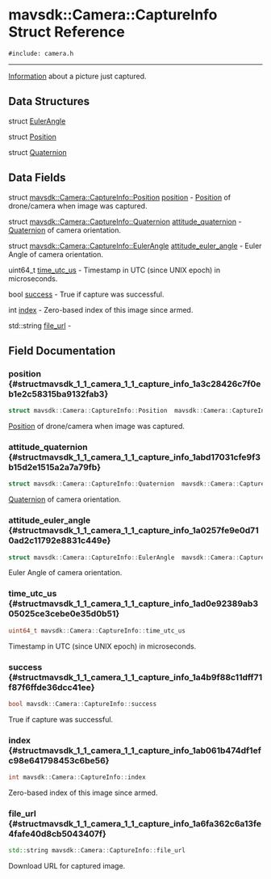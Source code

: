 # mavsdk::Camera::CaptureInfo Struct Reference
`#include: camera.h`

----


[Information](structmavsdk_1_1_camera_1_1_information.md) about a picture just captured. 


## Data Structures


struct [EulerAngle](structmavsdk_1_1_camera_1_1_capture_info_1_1_euler_angle.md)

struct [Position](structmavsdk_1_1_camera_1_1_capture_info_1_1_position.md)

struct [Quaternion](structmavsdk_1_1_camera_1_1_capture_info_1_1_quaternion.md)

## Data Fields


struct [mavsdk::Camera::CaptureInfo::Position](structmavsdk_1_1_camera_1_1_capture_info_1_1_position.md) [position](#structmavsdk_1_1_camera_1_1_capture_info_1a3c28426c7f0eb1e2c58315ba9132fab3)  - [Position](structmavsdk_1_1_camera_1_1_capture_info_1_1_position.md) of drone/camera when image was captured.

struct [mavsdk::Camera::CaptureInfo::Quaternion](structmavsdk_1_1_camera_1_1_capture_info_1_1_quaternion.md) [attitude_quaternion](#structmavsdk_1_1_camera_1_1_capture_info_1abd17031cfe9f3b15d2e1515a2a7a79fb)  - [Quaternion](structmavsdk_1_1_camera_1_1_capture_info_1_1_quaternion.md) of camera orientation.

struct [mavsdk::Camera::CaptureInfo::EulerAngle](structmavsdk_1_1_camera_1_1_capture_info_1_1_euler_angle.md) [attitude_euler_angle](#structmavsdk_1_1_camera_1_1_capture_info_1a0257fe9e0d710ad2c11792e8831c449e)  - Euler Angle of camera orientation.

uint64_t [time_utc_us](#structmavsdk_1_1_camera_1_1_capture_info_1ad0e92389ab305025ce3cebe0e35d0b51)  - Timestamp in UTC (since UNIX epoch) in microseconds.

bool [success](#structmavsdk_1_1_camera_1_1_capture_info_1a4b9f88c11dff71f87f6ffde36dcc41ee)  - True if capture was successful.

int [index](#structmavsdk_1_1_camera_1_1_capture_info_1ab061b474df1efc98e641798453c6be56)  - Zero-based index of this image since armed.

std::string [file_url](#structmavsdk_1_1_camera_1_1_capture_info_1a6fa362c6a13fe4fafe40d8cb5043407f)  -


## Field Documentation


### position {#structmavsdk_1_1_camera_1_1_capture_info_1a3c28426c7f0eb1e2c58315ba9132fab3}

```cpp
struct mavsdk::Camera::CaptureInfo::Position  mavsdk::Camera::CaptureInfo::position
```


[Position](structmavsdk_1_1_camera_1_1_capture_info_1_1_position.md) of drone/camera when image was captured.


### attitude_quaternion {#structmavsdk_1_1_camera_1_1_capture_info_1abd17031cfe9f3b15d2e1515a2a7a79fb}

```cpp
struct mavsdk::Camera::CaptureInfo::Quaternion  mavsdk::Camera::CaptureInfo::attitude_quaternion
```


[Quaternion](structmavsdk_1_1_camera_1_1_capture_info_1_1_quaternion.md) of camera orientation.


### attitude_euler_angle {#structmavsdk_1_1_camera_1_1_capture_info_1a0257fe9e0d710ad2c11792e8831c449e}

```cpp
struct mavsdk::Camera::CaptureInfo::EulerAngle  mavsdk::Camera::CaptureInfo::attitude_euler_angle
```


Euler Angle of camera orientation.


### time_utc_us {#structmavsdk_1_1_camera_1_1_capture_info_1ad0e92389ab305025ce3cebe0e35d0b51}

```cpp
uint64_t mavsdk::Camera::CaptureInfo::time_utc_us
```


Timestamp in UTC (since UNIX epoch) in microseconds.


### success {#structmavsdk_1_1_camera_1_1_capture_info_1a4b9f88c11dff71f87f6ffde36dcc41ee}

```cpp
bool mavsdk::Camera::CaptureInfo::success
```


True if capture was successful.


### index {#structmavsdk_1_1_camera_1_1_capture_info_1ab061b474df1efc98e641798453c6be56}

```cpp
int mavsdk::Camera::CaptureInfo::index
```


Zero-based index of this image since armed.


### file_url {#structmavsdk_1_1_camera_1_1_capture_info_1a6fa362c6a13fe4fafe40d8cb5043407f}

```cpp
std::string mavsdk::Camera::CaptureInfo::file_url
```


Download URL for captured image.
